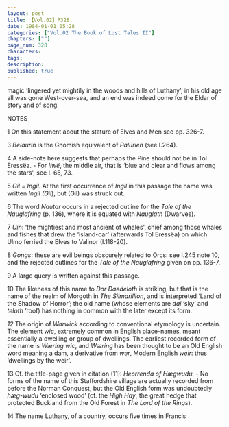 ```yaml
---
layout: post
title: 【Vol.02】P328.
date: 1984-01-01 05:28
categories: ["Vol.02 The Book of Lost Tales II"]
chapters: [""]
page_num: 328
characters: 
tags: 
description: 
published: true
---
```


<p style="text-indent: 0;">
magic ‘lingered yet mightily in the woods and hills of Luthany’; in his old age all was gone West-over-sea, and an end was indeed come for the Eldar of story and of song.
</p>

NOTES

1 On this statement about the stature of Elves and Men see pp. 326-7.

3 <I>Belaurin</I> is the Gnomish equivalent of <I>Palúrien</I> (see I.264).

4 A side-note here suggests that perhaps the Pine should not be in Tol Eressëa. - For <I>Ilwë</I>, the middle air, that is ‘blue and clear and flows among the stars', see I. 65, 73.

5 <I>Gil = Ingil</I>. At the first occurrence of <I>Ingil</I> in this passage the name was written <I>Ingil (Gil</I>), but (Gil) was struck out.

6 The word <I>Nautar</I> occurs in a rejected outline for the <I>Tale of the Nauglafring</I> (p. 136), where it is equated with <I>Nauglath</I> (Dwarves).

7 <I>Uin</I>: ‘the mightiest and most ancient of whales', chief among those whales and fishes that drew the ‘island-car’ (afterwards Tol Eressëa) on which Ulmo ferried the Elves to Valinor (I.118-20).

8 <I>Gongs</I>: these are evil beings obscurely related to Orcs: see I.245 note 10, and the rejected outlines for the <I>Tale of the Nauglafring</I> given on pp. 136-7.

9 A large query is written against this passage.

10 The likeness of this name to <I>Dor Daedeloth</I> is striking, but that is the name of the realm of Morgoth in <I>The Silmarillion</I>, and is interpreted ‘Land of the Shadow of Horror’; the old name (whose elements are <I>dai</I> ‘sky’ and <I>teloth</I> ‘roof) has nothing in common with the later except its form.

<I>12</I> The origin of <I>Warwick</I> according to conventional etymology is uncertain. The element <I>wic</I>, extremely common in English place-names, meant essentially a dwelling or group of dwellings. The earliest recorded form of the name is <I>Wæring wic</I>, and <I>Wæring</I> has been thought to be an Old English word meaning a dam, a derivative from <I>wer</I>, Modern English <I>weir</I>: thus ‘dwellings by the weir’.

13 Cf. the title-page given in citation (11): <I>Heorrenda of Hægwudu. -</I> No forms of the name of this Staffordshire village are actually recorded from before the Norman Conquest, but the Old English form was undoubtedly <I>hæg-wudu</I> ‘enclosed wood’ (cf. the <I>High Hay</I>, the great hedge that protected Buckland from the Old Forest in <I>The Lord of the Rings</I>).

14 The name Luthany, of a country, occurs five times in Francis

